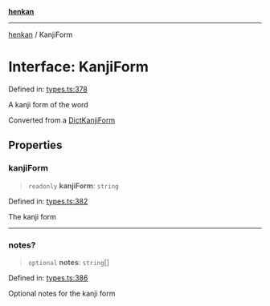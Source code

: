 [**henkan**](../README.md)

***

[henkan](../README.md) / KanjiForm

# Interface: KanjiForm

Defined in: [types.ts:378](https://github.com/Ronokof/Henkan/blob/2ebb5bac1977f3a31819e77efebc48d02b0a7059/src/types.ts#L378)

A kanji form of the word

Converted from a [DictKanjiForm](DictKanjiForm.md)

## Properties

### kanjiForm

> `readonly` **kanjiForm**: `string`

Defined in: [types.ts:382](https://github.com/Ronokof/Henkan/blob/2ebb5bac1977f3a31819e77efebc48d02b0a7059/src/types.ts#L382)

The kanji form

***

### notes?

> `optional` **notes**: `string`[]

Defined in: [types.ts:386](https://github.com/Ronokof/Henkan/blob/2ebb5bac1977f3a31819e77efebc48d02b0a7059/src/types.ts#L386)

Optional notes for the kanji form
